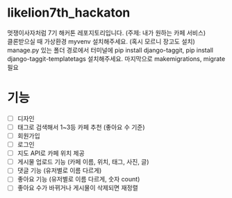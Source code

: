 # likelion7th_hackaton
 멋쟁이사자처럼 7기 해커톤 레포지토리입니다. (주제: 내가 원하는 카페 서비스) 
 <br/>
 클론받으실 때 가상환경 myvenv 설치해주세요. (혹시 모르니 장고도 설치)
 manage.py 있는 폴더 경로에서 터미널에
 pip install django-taggit,
 pip install django-taggit-templatetags 설치해주세요.
 마지막으로 makemigrations, migrate 필요
# 기능
- [ ] 디자인
- [ ] 태그로 검색해서 1~3등 카페 추천 (좋아요 수 기준)
- [ ] 회원가입
- [ ] 로그인
- [ ] 지도 API로 카페 위치 제공
- [ ] 게시물 업로드 기능 (카페 이름, 위치, 태그, 사진, 글)
- [ ] 댓글 기능 (유저별로 이름 다르게)
- [ ] 좋아요 기능 (유저별로 이름 다르게, 숫자 count)
- [ ] 좋아요 수가 바뀌거나 게시물이 삭제되면 재정렬